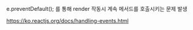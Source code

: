 

e.preventDefault();
를 통해 render 작동시 계속 메서드를 호출시키는 문제 발생

https://ko.reactjs.org/docs/handling-events.html